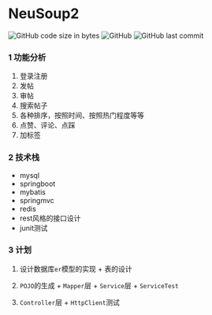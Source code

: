 # NeuSoup2

![GitHub code size in bytes](https://img.shields.io/github/languages/code-size/t0ugh/hellospringboot)
![GitHub](https://img.shields.io/github/license/t0ugh/hellospringboot)
![GitHub last commit](https://img.shields.io/github/last-commit/t0ugh/hellospringboot)

### 1 功能分析

1. 登录注册
2. 发帖
3. 审帖
4. 搜索帖子
5. 各种排序，按照时间、按照热门程度等等
6. 点赞、评论、点踩
7. 加标签

### 2 技术栈

- mysql
- springboot
- mybatis
- springmvc
- redis
- rest风格的接口设计
- junit测试

### 3 计划

1. 设计数据库`er`模型的实现 + 表的设计

2. `POJO`的生成 + `Mapper`层 + `Service`层 + `ServiceTest`

3. `Controller`层 + `HttpClient`测试
